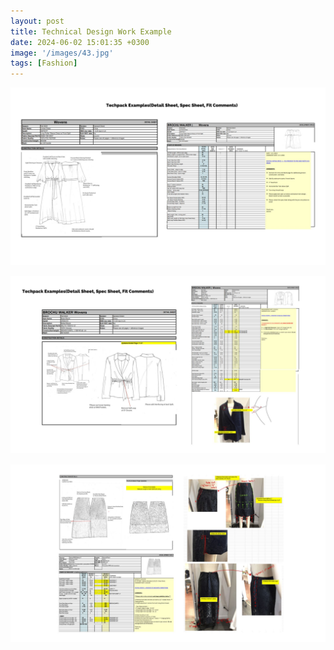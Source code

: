 ```yaml
---
layout: post
title: Technical Design Work Example
date: 2024-06-02 15:01:35 +0300
image: '/images/43.jpg'
tags: [Fashion]
---
```


<div class="gallery-box">
  <div class="gallery" style="margin-bottom: 15px;">
    <img src="/images/44.jpg" loading="lazy" alt="Keyboard">
  </div>
  <div class="gallery" style="margin-bottom: 15px;">
    <img src="/images/45.jpg" loading="lazy" alt="Keyboard">
  </div>
  <div class="gallery" style="margin-bottom: 15px;">
    <img src="/images/46.jpg" loading="lazy" alt="Keyboard">
  </div>
</div>
